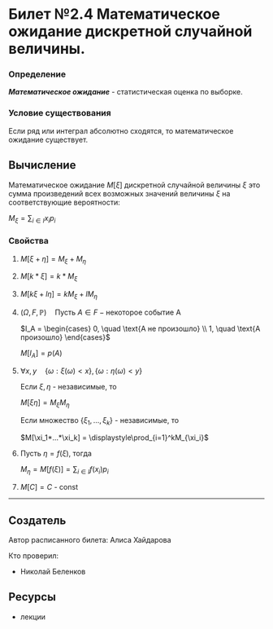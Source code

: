 # Билет №2.4 Математическое ожидание дискретной случайной величины.

### Определение

***Математическое ожидание*** - статистическая оценка по выборке.

### Условие существования

Если ряд или интеграл абсолютно сходятся, то математическое ожидание существует.

## Вычисление

Математическое ожидание $М[\xi]$
дискретной случайной величины $\xi$
это сумма произведений всех возможных значений величины $\xi$ на соответствующие вероятности:

$M_\xi = \displaystyle\sum_{i \in I} x_ip_i$
### Свойства

1. $M[\xi + \eta] = M_\xi + M_\eta$
2. $M[k*\xi] = k*M_\xi$
3. $M[k\xi + l\eta] = kM_\xi + lM_\eta$
4. $(\Omega, F, \mathbb P) \quad \text{Пусть } A \in F - \text{некоторое событие A}$

    $I_A = \begin{cases} 0, \quad \text{A не произошло} \\ 1, \quad \text{A произошло} \end{cases}$
    
    $M[I_A] = p(A)$
    
5. $\forall x,y \quad \{\omega : \xi(\omega) < x\}, \{\omega : \eta(\omega) < y\}$

    Если $\xi, \eta$ - независимые, то
    
    $M[\xi\eta] = M_\xi M_\eta$
    
    Если множество $\{\xi_1, ..., \xi_k\}$ - независимые, то
    
    $M[\xi_1*...*\xi_k] = \displaystyle\prod_{i=1}^kM_{\xi_i}$
    
6. Пусть $\eta = f(\xi)$, тогда

    $M_\eta = M[f(\xi)] = \displaystyle\sum_{i\in I} f(x_i)p_i$
    
7. $M[C] = C$ - const

---
## Создатель

Автор расписанного билета: Алиса Хайдарова

Кто проверил:
- Николай Беленков

## Ресурсы
- лекции
